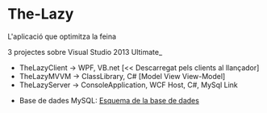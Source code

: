 # The-Lazy
L'aplicació que optimitza la feina

3 projectes sobre Visual Studio 2013 Ultimate_
  - TheLazyClient -> WPF, VB.net [<< Descarregat pels clients al llançador]
  - TheLazyMVVM -> ClassLibrary, C# [Model View View-Model]
  - TheLazyServer -> ConsoleApplication, WCF Host, C#, MySql Link
  * Base de dades MySQL: [Esquema de la base de dades](https://github.com/biels/The-Lazy/wiki/Base-de-dades-MySQL)
